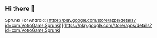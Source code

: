 ## Hi there 👋
Sprunki For Android: [https://play.google.com/store/apps/details?id=com.VotroGame.Sprunki)](https://play.google.com/store/apps/details?id=com.VotroGame.Sprunki



<!--
**Sprunki-For-Android/Sprunki-For-Android** is a ✨ _special_ ✨ repository because its `README.md` (this file) appears on your GitHub profile.

Here are some ideas to get you started:

- 🔭 I’m currently working on ...
- 🌱 I’m currently learning ...
- 👯 I’m looking to collaborate on ...
- 🤔 I’m looking for help with ...
- 💬 Ask me about ...
- 📫 How to reach me: ...
- 😄 Pronouns: ...
- ⚡ Fun fact: ...
-->
